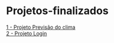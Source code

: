 # Projetos-finalizados
<a href="https://marcoantonioleal.github.io/Projetos-finalizados/projeto_previsao_clima" target="_blank">1 - Projeto Previsão do clima</a> 
 <br>
<a href="https://marcoantonioleal.github.io/Projetos-finalizados/projeto_login" target="_blank">2 - Projeto Login</a>
